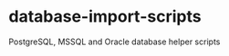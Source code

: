 database-import-scripts
=======================

PostgreSQL, MSSQL and Oracle database helper scripts
